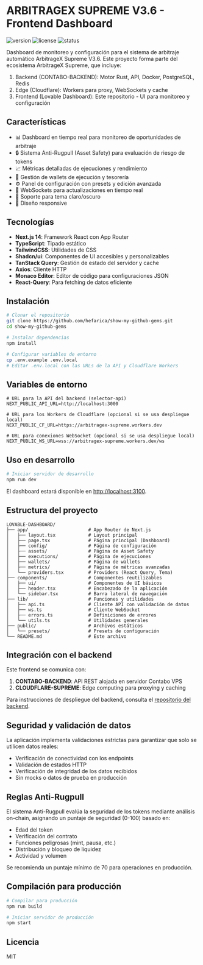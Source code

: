 # ARBITRAGEX SUPREME V3.6 - Frontend Dashboard

![version](https://img.shields.io/badge/version-3.6.0-blue)
![license](https://img.shields.io/badge/license-MIT-green)
![status](https://img.shields.io/badge/status-production-green)

Dashboard de monitoreo y configuración para el sistema de arbitraje automático ArbitrageX Supreme V3.6. Este proyecto forma parte del ecosistema ArbitrageX Supreme, que incluye:

1. Backend (CONTABO-BACKEND): Motor Rust, API, Docker, PostgreSQL, Redis
2. Edge (Cloudflare): Workers para proxy, WebSockets y cache
3. Frontend (Lovable Dashboard): Este repositorio - UI para monitoreo y configuración

## Características

- 📊 Dashboard en tiempo real para monitoreo de oportunidades de arbitraje
- 🔒 Sistema Anti-Rugpull (Asset Safety) para evaluación de riesgo de tokens
- 📈 Métricas detalladas de ejecuciones y rendimiento
- 👛 Gestión de wallets de ejecución y tesorería
- ⚙️ Panel de configuración con presets y edición avanzada
- 🚀 WebSockets para actualizaciones en tiempo real
- 🌙 Soporte para tema claro/oscuro
- 📱 Diseño responsive

## Tecnologías

- **Next.js 14**: Framework React con App Router
- **TypeScript**: Tipado estático
- **TailwindCSS**: Utilidades de CSS
- **Shadcn/ui**: Componentes de UI accesibles y personalizables
- **TanStack Query**: Gestión de estado del servidor y cache
- **Axios**: Cliente HTTP
- **Monaco Editor**: Editor de código para configuraciones JSON
- **React-Query**: Para fetching de datos eficiente

## Instalación

```bash
# Clonar el repositorio
git clone https://github.com/hefarica/show-my-github-gems.git
cd show-my-github-gems

# Instalar dependencias
npm install

# Configurar variables de entorno
cp .env.example .env.local
# Editar .env.local con las URLs de la API y Cloudflare Workers
```

## Variables de entorno

```
# URL para la API del backend (selector-api)
NEXT_PUBLIC_API_URL=http://localhost:3000

# URL para los Workers de Cloudflare (opcional si se usa despliegue local)
NEXT_PUBLIC_CF_URL=https://arbitragex-supreme.workers.dev

# URL para conexiones WebSocket (opcional si se usa despliegue local)
NEXT_PUBLIC_WS_URL=wss://arbitragex-supreme.workers.dev/ws
```

## Uso en desarrollo

```bash
# Iniciar servidor de desarrollo
npm run dev
```

El dashboard estará disponible en [http://localhost:3100](http://localhost:3100).

## Estructura del proyecto

```
LOVABLE-DASHBOARD/
├── app/                      # App Router de Next.js
│   ├── layout.tsx            # Layout principal
│   ├── page.tsx              # Página principal (Dashboard)
│   ├── config/               # Página de configuración
│   ├── assets/               # Página de Asset Safety
│   ├── executions/           # Página de ejecuciones
│   ├── wallets/              # Página de wallets
│   ├── metrics/              # Página de métricas avanzadas
│   └── providers.tsx         # Providers (React Query, Tema)
├── components/               # Componentes reutilizables
│   ├── ui/                   # Componentes de UI básicos
│   ├── header.tsx            # Encabezado de la aplicación
│   └── sidebar.tsx           # Barra lateral de navegación
├── lib/                      # Funciones y utilidades
│   ├── api.ts                # Cliente API con validación de datos
│   ├── ws.ts                 # Cliente WebSocket
│   ├── errors.ts             # Definiciones de errores
│   └── utils.ts              # Utilidades generales
├── public/                   # Archivos estáticos
│   └── presets/              # Presets de configuración
└── README.md                 # Este archivo
```

## Integración con el backend

Este frontend se comunica con:

1. **CONTABO-BACKEND**: API REST alojada en servidor Contabo VPS
2. **CLOUDFLARE-SUPREME**: Edge computing para proxying y caching

Para instrucciones de despliegue del backend, consulta el [repositorio del backend](https://github.com/hefarica/ARBITRAGEX-CONTABO-BACKEND).

## Seguridad y validación de datos

La aplicación implementa validaciones estrictas para garantizar que solo se utilicen datos reales:

- Verificación de conectividad con los endpoints
- Validación de estados HTTP
- Verificación de integridad de los datos recibidos
- Sin mocks o datos de prueba en producción

## Reglas Anti-Rugpull

El sistema Anti-Rugpull evalúa la seguridad de los tokens mediante análisis on-chain, asignando un puntaje de seguridad (0-100) basado en:

- Edad del token
- Verificación del contrato
- Funciones peligrosas (mint, pausa, etc.)
- Distribución y bloqueo de liquidez
- Actividad y volumen

Se recomienda un puntaje mínimo de 70 para operaciones en producción.

## Compilación para producción

```bash
# Compilar para producción
npm run build

# Iniciar servidor de producción
npm start
```

## Licencia

MIT
